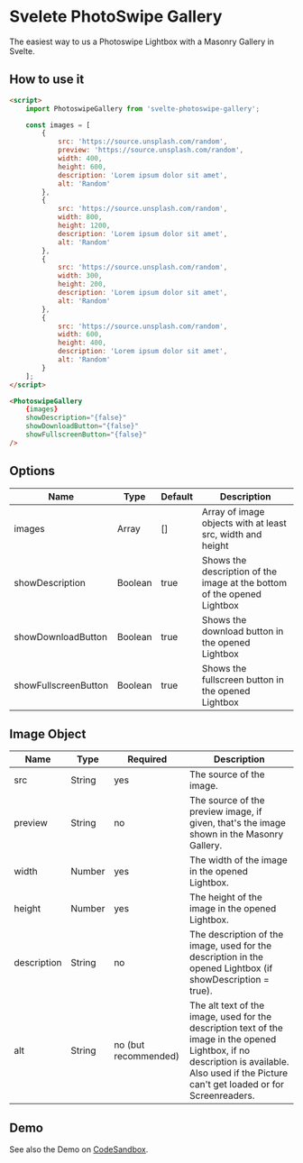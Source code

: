 # Svelete PhotoSwipe Gallery

The easiest way to us a Photoswipe Lightbox with a Masonry Gallery in Svelte.

## How to use it

```html
<script>
	import PhotoswipeGallery from 'svelte-photoswipe-gallery';

	const images = [
		{
			src: 'https://source.unsplash.com/random',
			preview: 'https://source.unsplash.com/random',
			width: 400,
			height: 600,
			description: 'Lorem ipsum dolor sit amet',
			alt: 'Random'
		},
		{
			src: 'https://source.unsplash.com/random',
			width: 800,
			height: 1200,
			description: 'Lorem ipsum dolor sit amet',
			alt: 'Random'
		},
		{
			src: 'https://source.unsplash.com/random',
			width: 300,
			height: 200,
			description: 'Lorem ipsum dolor sit amet',
			alt: 'Random'
		},
		{
			src: 'https://source.unsplash.com/random',
			width: 600,
			height: 400,
			description: 'Lorem ipsum dolor sit amet',
			alt: 'Random'
		}
	];
</script>

<PhotoswipeGallery
	{images}
	showDescription="{false}"
	showDownloadButton="{false}"
	showFullscreenButton="{false}"
/>
```

## Options

| Name                 | Type    | Default | Description                                                             |
| -------------------- | ------- | ------- | ----------------------------------------------------------------------- |
| images               | Array   | []      | Array of image objects with at least src, width and height              |
| showDescription      | Boolean | true    | Shows the description of the image at the bottom of the opened Lightbox |
| showDownloadButton   | Boolean | true    | Shows the download button in the opened Lightbox                        |
| showFullscreenButton | Boolean | true    | Shows the fullscreen button in the opened Lightbox                      |

## Image Object

| Name        | Type   | Required             | Description                                                                                                                                                                                   |
| ----------- | ------ | -------------------- | --------------------------------------------------------------------------------------------------------------------------------------------------------------------------------------------- |
| src         | String | yes                  | The source of the image.                                                                                                                                                                      |
| preview     | String | no                   | The source of the preview image, if given, that's the image shown in the Masonry Gallery.                                                                                                     |
| width       | Number | yes                  | The width of the image in the opened Lightbox.                                                                                                                                                |
| height      | Number | yes                  | The height of the image in the opened Lightbox.                                                                                                                                               |
| description | String | no                   | The description of the image, used for the description in the opened Lightbox (if showDescription = true).                                                                                    |
| alt         | String | no (but recommended) | The alt text of the image, used for the description text of the image in the opened Lightbox, if no description is available. Also used if the Picture can't get loaded or for Screenreaders. |

## Demo

See also the Demo on [CodeSandbox](https://codesandbox.io/s/svelte-photoswipe-gallery-czmreq?file=/App.svelte).
